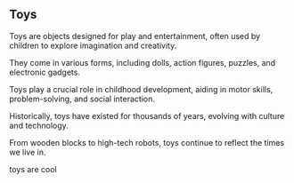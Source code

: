 ## Toys



Toys are objects designed for play and entertainment, often used by children to explore imagination and creativity.  

They come in various forms, including dolls, action figures, puzzles, and electronic gadgets.  

Toys play a crucial role in childhood development, aiding in motor skills, problem-solving, and social interaction.  

Historically, toys have existed for thousands of years, evolving with culture and technology.  

From wooden blocks to high-tech robots, toys continue to reflect the times we live in.
toys are cool